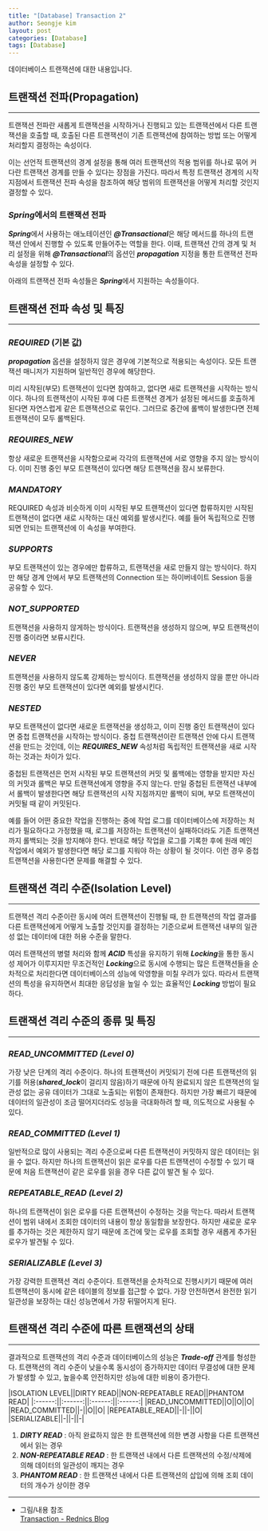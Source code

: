 ```yaml
---
title: "[Database] Transaction 2"
author: Seongje kim
layout: post
categories: [Database]
tags: [Database]
---
```

<style>
    blockquote {
        font-size:12pt;
		padding-bottom:0.1px;
        margin-bottom:40px;
    }

	img {
		margin-left:15px;
		margin-right:30px;
		max-width:100%;
		heght:auto;
	}
</style>

데이터베이스 트랜잭션에 대한 내용입니다.

## 트랜잭션 전파(Propagation)
---

트랜잭션 전파란 새롭게 트랜잭션을 시작하거나 진행되고 있는 트랜잭션에서 다른 트랜잭션을 호출할 때, 호출된 다른 트랜잭션이 기존 트랜잭션에 참여하는 방법 또는 어떻게 처리할지 결정하는 속성이다.

이는 선언적 트랜잭션의 경계 설정을 통해 여러 트랜잭션의 적용 범위를 하나로 묶어 커다란 트랜잭션 경계를 만들 수 있다는 장점을 가진다.
따라서 특정 트랜잭션 경계의 시작 지점에서 트랜잭션 전파 속성을 참조하여 해당 범위의 트랜잭션을 어떻게 처리할 것인지 결정할 수 있다.

### ***Spring***에서의 트랜잭션 전파  

***Spring***에서 사용하는 애노테이션인 ***\@Transactional***은 해당 메서드를 하나의 트랜잭션 안에서 진행할 수 있도록 만들어주는 역할을 한다.
이때, 트랜잭션 간의 경계 및 처리 설정을 위해 ***\@Transactional***의 옵션인 ***propagation*** 지정을 통한 트랜잭션 전파 속성을 설정할 수 있다.

아래의 트랜잭션 전파 속성들은 ***Spring***에서 지원하는 속성들이다.

## 트랜잭션 전파 속성 및 특징
---

### ***REQUIRED*** (기본 값)  

***propagation*** 옵션을 설정하지 않은 경우에 기본적으로 적용되는 속성이다.
모든 트랜잭션 매니저가 지원하며 일반적인 경우에 해당한다.

미리 시작된(부모) 트랜잭션이 있다면 참여하고, 없다면 새로 트랜잭션을 시작하는 방식이다.
하나의 트랜잭션이 시작된 후에 다른 트랜잭션 경계가 설정된 메서드를 호출하게 된다면 자연스럽게 같은 트랜잭션으로 묶인다.
그러므로 중간에 롤백이 발생한다면 전체 트랜잭션이 모두 롤백된다.

### ***REQUIRES_NEW***

항상 새로운 트랜잭션을 시작함으로써 각각의 트랜잭션에 서로 영향을 주지 않는 방식이다.
이미 진행 중인 부모 트랜잭션이 있다면 해당 트랜잭션을 잠시 보류한다.

### ***MANDATORY***  

REQUIRED 속성과 비슷하게 이미 시작된 부모 트랜잭션이 있다면 합류하지만 시작된 트랜잭션이 없다면 새로 시작하는 대신 예외를 발생시킨다.
예를 들어 독립적으로 진행되면 안되는 트랜잭션에 이 속성을 부여한다.

### ***SUPPORTS***  

부모 트랜잭션이 있는 경우에만 합류하고, 트랜잭션을 새로 만들지 않는 방식이다.
하지만 해당 경계 안에서 부모 트랜잭션의 Connection 또는 하이버네이트 Session 등을 공유할 수 있다.

### ***NOT_SUPPORTED***  

트랜잭션을 사용하지 않게하는 방식이다.
트랜잭션을 생성하지 않으며, 부모 트랜잭션이 진행 중이라면 보류시킨다.

### ***NEVER***  

트랜잭션을 사용하지 않도록 강제하는 방식이다.
트랜잭션을 생성하지 않을 뿐만 아니라 진행 중인 부모 트랜잭션이 있다면 예외를 발생시킨다.

### ***NESTED***  

부모 트랜잭션이 없다면 새로운 트랜잭션을 생성하고, 이미 진행 중인 트랜잭션이 있다면 중첩 트랜잭션을 시작하는 방식이다.
중첩 트랜잭션이란 트랜잭션 안에 다시 트랜잭션을 만드는 것인데, 이는 ***REQUIRES_NEW*** 속성처럼 독립적인 트랜잭션을 새로 시작하는 것과는 차이가 있다.

중첩된 트랜잭션은 먼저 시작된 부모 트랜잭션의 커밋 및 롤백에는 영향을 받지만 자신의 커밋과 롤백은 부모 트랜잭션에게 영향을 주지 않는다.
만일 중첩된 트랜잭션 내부에서 롤백이 발생한다면 해당 트랜잭션의 시작 지점까지만 롤백이 되며, 부모 트랜잭션이 커밋될 때 같이 커밋된다.

예를 들어 어떤 중요한 작업을 진행하는 중에 작업 로그를 데이터베이스에 저장하는 처리가 필요하다고 가정했을 때, 로그를 저장하는 트랜잭션이 실패하더라도 기존 트랜잭션까지 롤백되는 것을 방지해야 한다.
반대로 해당 작업을 로그를 기록한 후에 원래 메인 작업에서 예외가 발생한다면 해당 로그를 지워야 하는 상황이 될 것이다.
이런 경우 중첩 트랜잭션을 사용한다면 문제를 해결할 수 있다.

## 트랜잭션 격리 수준(Isolation Level)
---

트랜잭션 격리 수준이란 동시에 여러 트랜잭션이 진행될 때, 한 트랜잭션의 작업 결과를 다른 트랜잭션에게 어떻게 노출할 것인지를 결정하는 기준으로써 트랜잭션 내부의 일관성 없는 데이터에 대한 허용 수준을 말한다.

여러 트랜잭션의 병렬 처리와 함께 ***ACID*** 특성을 유지하기 위해 ***Locking***을 통한 동시성 제어가 이루지지만 무조건적인 ***Locking***으로 동시에 수행되는 많은 트랜잭션들을 순차적으로 처리한다면 데이터베이스의 성능에 악영향을 미칠 우려가 있다.
따라서 트랜잭션의 특성을 유지하면서 최대한 응답성을 높일 수 있는 효율적인 ***Locking*** 방법이 필요하다.

## 트랜잭션 격리 수준의 종류 및 특징
---

### ***READ_UNCOMMITTED (Level 0)***  

가장 낮은 단계의 격리 수준이다.
하나의 트랜잭션이 커밋되기 전에 다른 트랜잭션의 읽기를 허용(***shared_lock***이 걸리지 않음)하기 때문에 아직 완료되지 않은 트랜잭션의 일관성 없는 공유 데이터가 그대로 노출되는 위험이 존재한다.
하지만 가장 빠르기 때문에 데이터의 일관성이 조금 떨어지더라도 성능을 극대화하려 할 때, 의도적으로 사용될 수 있다.

### ***READ_COMMITTED (Level 1)***  

일반적으로 많이 사용되는 격리 수준으로써 다른 트랜잭션이 커밋하지 않은 데이터는 읽을 수 없다.
하지만 하나의 트랜잭션이 읽은 로우를 다른 트랜잭션이 수정할 수 있기 때문에 처음 트랜잭션이 같은 로우를 읽을 경우 다른 값이 발견 될 수 있다.

### ***REPEATABLE_READ (Level 2)***  

하나의 트랜잭션이 읽은 로우를 다른 트랜잭션이 수정하는 것을 막는다.
따라서 트랜잭션이 범위 내에서 조회한 데이터의 내용이 항상 동일함을 보장한다.
하지만 새로운 로우를 추가하는 것은 제한하지 않기 때문에 조건에 맞는 로우를 조회할 경우 새롭게 추가된 로우가 발견될 수 있다.

### ***SERIALIZABLE (Level 3)***  

가장 강력한 트랜잭션 격리 수준이다.
트랜잭션을 순차적으로 진행시키기 때문에 여러 트랜잭션이 동시에 같은 테이블의 정보를 접근할 수 없다.
가장 안전하면서 완전한 읽기 일관성을 보장하는 대신 성능면에서 가장 뒤떨어지게 된다.

## 트랜잭션 격리 수준에 따른 트랜잭션의 상태
---

결과적으로 트랜잭션의 격리 수준과 데이터베이스의 성능은 ***Trade-off*** 관계를 형성한다.
트랜잭션의 격리 수준이 낮을수록 동시성이 증가하지만 데이터 무결성에 대한 문제가 발생할 수 있고, 높을수록 안전하지만 성능에 대한 비용이 증가한다.

|ISOLATION LEVEL||DIRTY READ||NON-REPEATABLE READ||PHANTOM READ|
|:------:||:------:||:------:||:------:|
|READ_UNCOMMITTED||O||O||O|
|READ_COMMITTED||-||O||O|
|REPEATABLE_READ||-||-||O|
|SERIALIZABLE||-||-||-|

1. ***DIRTY READ*** : 아직 완료하지 않은 한 트랜잭션에 의한 변경 사항을 다른 트랜잭션에서 읽는 경우
2. ***NON-REPEATABLE READ*** : 한 트랜잭션 내에서 다른 트랜잭션의 수정/삭제에 의해 데이터의 일관성이 깨지는 경우
3. ***PHANTOM READ*** : 한 트랜잭션 내에서 다른 트랜잭션의 삽입에 의해 조회 데이터의 개수가 상이한 경우

***

- 그림/내용 참조  
[Transaction - Rednics Blog](https://springsource.tistory.com/136)
